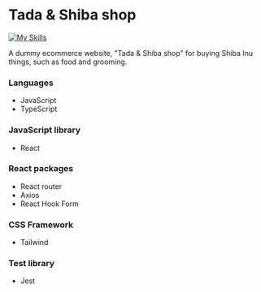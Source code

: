 # Tada & Shiba shop

[![My Skills](https://skillicons.dev/icons?i=js,ts,react,tailwind,nodejs,express&perline=10)](https://skillicons.dev)

A dummy ecommerce website, "Tada & Shiba shop" for buying Shiba Inu things, such as food and grooming.

### Languages
- JavaScript 
- TypeScript

### JavaScript library
- React

### React packages
- React router
- Axios
- React Hook Form

### CSS Framework
- Tailwind

### Test library
- Jest

